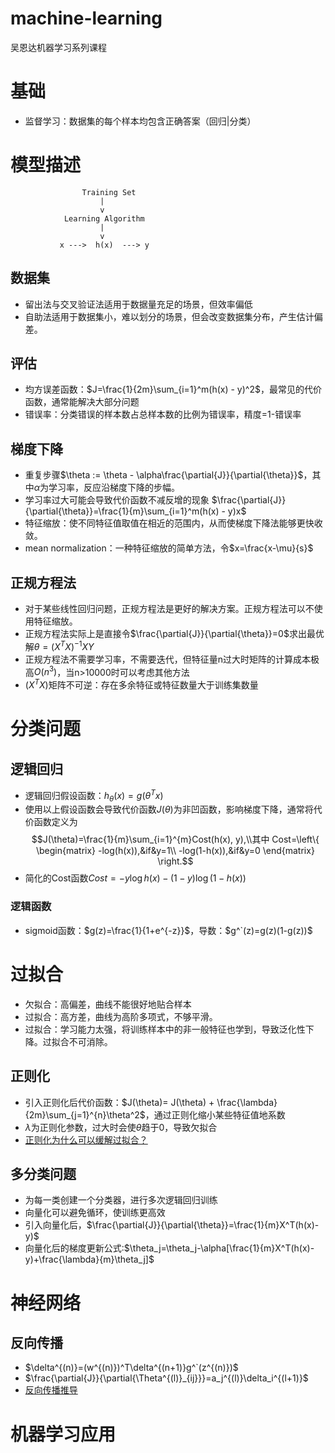 # machine-learning
吴恩达机器学习系列课程
# 基础
- 监督学习：数据集的每个样本均包含正确答案（回归|分类）
# 模型描述
```
                Training Set
                    |
                    v
            Learning Algorithm
                    |
                    v
           x --->  h(x)  ---> y
```

## 数据集
- 留出法与交叉验证法适用于数据量充足的场景，但效率偏低
- 自助法适用于数据集小，难以划分的场景，但会改变数据集分布，产生估计偏差。
## 评估
- 均方误差函数：$J=\frac{1}{2m}\sum_{i=1}^m(h(x) - y)^2$，最常见的代价函数，通常能解决大部分问题
- 错误率：分类错误的样本数占总样本数的比例为错误率，精度=1-错误率

## 梯度下降
- 重复步骤$\theta := \theta - \alpha\frac{\partial{J}}{\partial{\theta}}$，其中$\alpha$为学习率，反应沿梯度下降的步幅。
- 学习率过大可能会导致代价函数不减反增的现象
$\frac{\partial{J}}{\partial{\theta}}=\frac{1}{m}\sum_{i=1}^m(h(x) - y)x$
- 特征缩放：使不同特征值取值在相近的范围内，从而使梯度下降法能够更快收敛。
- mean normalization：一种特征缩放的简单方法，令$x=\frac{x-\mu}{s}$
## 正规方程法
- 对于某些线性回归问题，正规方程法是更好的解决方案。正规方程法可以不使用特征缩放。
- 正规方程法实际上是直接令$\frac{\partial{J}}{\partial{\theta}}=0$求出最优解$\theta=(X^TX)^{-1}XY$
- 正规方程法不需要学习率，不需要迭代，但特征量n过大时矩阵的计算成本极高$O(n^3)$，当n>10000时可以考虑其他方法
- $(X^TX)$矩阵不可逆：存在多余特征或特征数量大于训练集数量
# 分类问题
## 逻辑回归
- 逻辑回归假设函数：$h_{\theta}(x)=g(\theta^Tx)$
- 使用以上假设函数会导致代价函数$J(\theta)$为非凹函数，影响梯度下降，通常将代价函数定义为$$J(\theta)=\frac{1}{m}\sum_{i=1}^{m}Cost(h(x), y),\\其中
Cost=\left\{
        \begin{matrix}
        -log(h(x)),&if&y=1\\
        -log(1-h(x)),&if&y=0
        \end{matrix}
        \right.$$
- 简化的Cost函数$Cost=-y\log{h(x)}-(1-y)\log(1-h(x))$
### 逻辑函数
- sigmoid函数：$g(z)=\frac{1}{1+e^{-z}}$，导数：$g^`(z)=g(z)(1-g(z))$
# 过拟合
- 欠拟合：高偏差，曲线不能很好地贴合样本
- 过拟合：高方差，曲线为高阶多项式，不够平滑。
- 过拟合：学习能力太强，将训练样本中的非一般特征也学到，导致泛化性下降。过拟合不可消除。
## 正则化
- 引入正则化后代价函数：$J(\theta)= J(\theta) + \frac{\lambda}{2m}\sum_{j=1}^{n}\theta^2$，通过正则化缩小某些特征值地系数
- $\lambda$为正则化参数，过大时会使$\theta$趋于0，导致欠拟合
- [正则化为什么可以缓解过拟合？](https://zhuanlan.zhihu.com/p/361181741)
## 多分类问题
- 为每一类创建一个分类器，进行多次逻辑回归训练
- 向量化可以避免循环，使训练更高效
- 引入向量化后，$\frac{\partial{J}}{\partial{\theta}}=\frac{1}{m}X^T(h(x)-y)$
- 向量化后的梯度更新公式:$\theta_j=\theta_j-\alpha[\frac{1}{m}X^T(h(x)-y)+\frac{\lambda}{m}\theta_j]$
# 神经网络

## 反向传播
- $\delta^{(n)}=(w^{(n)})^T\delta^{(n+1)}g^`(z^{(n)})$
- $\frac{\partial{J}}{\partial{\Theta^{(l)}_{ij}}}=a_j^{(l)}\delta_i^{(l+1)}$
- [反向传播推导](https://www.cnblogs.com/jsfantasy/p/12177275.html)

# 机器学习应用
